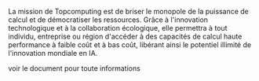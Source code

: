  La mission de Topcomputing est de briser 
le monopole de la puissance de calcul et 
de démocratiser les ressources. Grâce à 
l'innovation technologique et à la 
collaboration écologique, elle permettra à 
tout individu, entreprise ou région 
d'accéder à des capacités de calcul haute 
performance à faible coût et à bas coût, 
libérant ainsi le potentiel illimité de 
l'innovation mondiale en IA.

voir le document pour toute informations 
